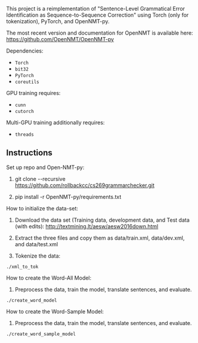 This project is a reimplementation of "Sentence-Level Grammatical Error Identification as Sequence-to-Sequence Correction" using Torch (only for tokenization), PyTorch, and OpenNMT-py.

The most recent version and documentation for OpenNMT is available here: https://github.com/OpenNMT/OpenNMT-py

Dependencies:

* `Torch`
* `bit32`
* `PyTorch`
* `coreutils`

GPU training requires:

* `cunn`
* `cutorch`

Multi-GPU training additionally requires:

* `threads`

## Instructions

Set up repo and Open-NMT-py:

1) git clone --recursive https://github.com/rollbackcc/cs269grammarchecker.git

3) pip install -r OpenNMT-py/requirements.txt

How to initialize the data-set:

1) Download the data set (Training data, development data, and Test data (with edits): http://textmining.lt/aesw/aesw2016down.html

2) Extract the three files and copy them as data/train.xml, data/dev.xml, and data/test.xml

3) Tokenize the data:

```./xml_to_tok```

How to create the Word-All Model:

1) Preprocess the data, train the model, translate sentences, and evaluate.

```./create_word_model```

How to create the Word-Sample Model:

1) Preprocess the data, train the model, translate sentences, and evaluate.

```./create_word_sample_model```
